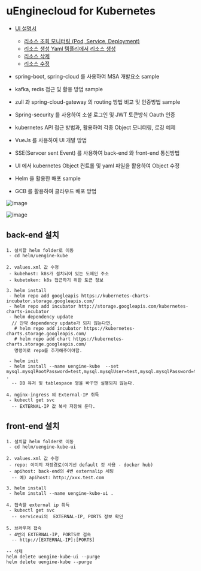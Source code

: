 # uEnginecloud for Kubernetes
- [UI 설명서](https://github.com/TheOpenCloudEngine/uEngine-cloud-k8s/wiki/UI-%EC%84%A4%EB%AA%85)
  - [리소스 조회 모니터링 (Pod, Service, Deployment)](https://github.com/TheOpenCloudEngine/uEngine-cloud-k8s/wiki/1.-%EC%A3%BC%EC%9A%94-%EC%82%AC%EC%9A%A9%EB%B0%A9%EB%B2%95-_-%EC%A1%B0%ED%9A%8C) 
  - [리소스 생성 Yaml 템플리에서 리소스 생성](https://github.com/TheOpenCloudEngine/uEngine-cloud-k8s/wiki/2.-%EC%A3%BC%EC%9A%94-%EC%82%AC%EC%9A%A9%EB%B0%A9%EB%B2%95-_-%EC%B6%94%EA%B0%80)
  - [리소스 삭제](https://github.com/TheOpenCloudEngine/uEngine-cloud-k8s/wiki/3.-%EC%A3%BC%EC%9A%94-%EC%82%AC%EC%9A%A9%EB%B0%A9%EB%B2%95-_-%EC%88%98%EC%A0%95)
  - [리소스 수정](https://github.com/TheOpenCloudEngine/uEngine-cloud-k8s/wiki/4.-%EC%A3%BC%EC%9A%94-%EC%82%AC%EC%9A%A9%EB%B0%A9%EB%B2%95-_-%EC%82%AD%EC%A0%9C)

- spring-boot, spring-cloud 를 사용하여 MSA 개발요소 sample
- kafka, redis 접근 및 활용 방법 sample
- zull 과 spring-cloud-gateway 의 routing 방법 비교 및 인증방법 sample
- Spring-security 를 사용하여 소셜 로그인 및 JWT 토큰방식 Oauth 인증
- kubernetes API 접근 방법과, 활용하여 각종 Object 모니터링, 로깅 예제
- VueJs 를 사용하여 UI 개발 방법
- SSE(Servcer sent Event) 를 사용하여 back-end 와 front-end 통신방법
- UI 에서 kubernetes Object 컨트롤 및 yaml 파일을 활용하여 Object 수정
- Helm 을 활용한 배포 sample
- GCB 를 활용하여 클라우드 배포 방법


![image](https://user-images.githubusercontent.com/487999/54256571-cfcdd300-459f-11e9-89d3-c457a50676c0.png)

![image](https://user-images.githubusercontent.com/487999/54256645-0e638d80-45a0-11e9-9e09-74b2fece8956.png)


## back-end 설치 
```
1. 설치할 helm folder로 이동
 - cd helm/uengine-kube

2. values.xml 값 수정
 - kubehost: k8s가 설치되어 있는 도메인 주소
 - kubetoken: k8s 접근하기 위한 토큰 정보

3. helm install
 - helm repo add googleapis https://kubernetes-charts-incubator.storage.googleapis.com/
 - helm repo add incubator http://storage.googleapis.com/kubernetes-charts-incubator
 - helm dependency update
  // 만약 dependency update가 되지 않는다면,
   # helm repo add incubator https://kubernetes-charts.storage.googleapis.com/
   # helm repo add chart https://kubernetes-charts.storage.googleapis.com/
   명령어로 repo를 추가해주어야함.
   
 - helm init
 - helm install --name uengine-kube  --set mysql.mysqlRootPassword=test,mysql.mysqlUser=test,mysql.mysqlPassword=test,mysql.mysqlDatabase=uengine .
  -- DB 유저 및 tablespace 명을 바꾸면 실행되지 않는다.

4. nginx-ingress 의 External-IP 취득
 - kubectl get svc 
  -- EXTERNAL-IP 값 복사 저장해 둔다.
```

## front-end 설치
```
1. 설치할 helm folder로 이동
 - cd helm/uengine-kube-ui

2. values.xml 값 수정
 - repo: 이미지 저장경로(여기선 default 것 사용 - docker hub)
 - apihost: back-end의 4번 externalip 세팅
  -- 예) apihost: http://xxx.test.com

3. helm install
 - helm install --name uengine-kube-ui .

4. 접속할 external ip 취득
 - kubectl get svc 
  -- serviceui의  EXTERNAL-IP, PORTS 정보 확인

5. 브라우저 접속
 - 4번의 EXTERNAL-IP, PORTS로 접속
  -- http://[EXTERNAL-IP]:[PORTS]
```

```
-- 삭제
helm delete uengine-kube-ui --purge
helm delete uengine-kube --purge
```
